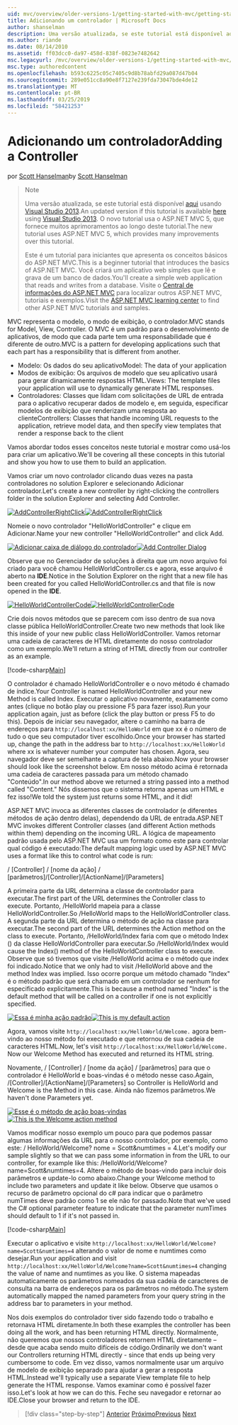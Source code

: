 ```yaml
---
uid: mvc/overview/older-versions-1/getting-started-with-mvc/getting-started-with-mvc-part2
title: Adicionando um controlador | Microsoft Docs
author: shanselman
description: Uma versão atualizada, se este tutorial está disponível aqui usando o Visual Studio 2013. O novo tutorial usa o ASP.NET MVC 5, que fornece muitos aprimoramentos em t...
ms.author: riande
ms.date: 08/14/2010
ms.assetid: ff03dcc0-da97-458d-838f-0823e7482642
msc.legacyurl: /mvc/overview/older-versions-1/getting-started-with-mvc/getting-started-with-mvc-part2
msc.type: authoredcontent
ms.openlocfilehash: b593c6225c05c7405c9d8b78abfd29a087d47b04
ms.sourcegitcommit: 289e051cc8a90e8f7127e239fda73047bde4de12
ms.translationtype: MT
ms.contentlocale: pt-BR
ms.lasthandoff: 03/25/2019
ms.locfileid: "58421253"
---
```

<a name="adding-a-controller"></a><span data-ttu-id="3f72f-104">Adicionando um controlador</span><span class="sxs-lookup"><span data-stu-id="3f72f-104">Adding a Controller</span></span>
====================
<span data-ttu-id="3f72f-105">por [Scott Hanselman](https://github.com/shanselman)</span><span class="sxs-lookup"><span data-stu-id="3f72f-105">by [Scott Hanselman](https://github.com/shanselman)</span></span>

> > [!NOTE]
> > <span data-ttu-id="3f72f-106">Uma versão atualizada, se este tutorial está disponível [aqui](../../getting-started/introduction/getting-started.md) usando [Visual Studio 2013](https://my.visualstudio.com/Downloads?q=visual%20studio%202013).</span><span class="sxs-lookup"><span data-stu-id="3f72f-106">An updated version if this tutorial is available [here](../../getting-started/introduction/getting-started.md) using [Visual Studio 2013](https://my.visualstudio.com/Downloads?q=visual%20studio%202013).</span></span> <span data-ttu-id="3f72f-107">O novo tutorial usa o ASP.NET MVC 5, que fornece muitos aprimoramentos ao longo deste tutorial.</span><span class="sxs-lookup"><span data-stu-id="3f72f-107">The new tutorial uses ASP.NET MVC 5, which provides many improvements over this tutorial.</span></span>
>
>
> <span data-ttu-id="3f72f-108">Este é um tutorial para iniciantes que apresenta os conceitos básicos do ASP.NET MVC.</span><span class="sxs-lookup"><span data-stu-id="3f72f-108">This is a beginner tutorial that introduces the basics of ASP.NET MVC.</span></span> <span data-ttu-id="3f72f-109">Você criará um aplicativo web simples que lê e grava de um banco de dados.</span><span class="sxs-lookup"><span data-stu-id="3f72f-109">You'll create a simple web application that reads and writes from a database.</span></span> <span data-ttu-id="3f72f-110">Visite o [Central de informações do ASP.NET MVC](../../../index.md) para localizar outros ASP.NET MVC, tutoriais e exemplos.</span><span class="sxs-lookup"><span data-stu-id="3f72f-110">Visit the [ASP.NET MVC learning center](../../../index.md) to find other ASP.NET MVC tutorials and samples.</span></span>


<span data-ttu-id="3f72f-111">MVC representa o modelo, o modo de exibição, o controlador.</span><span class="sxs-lookup"><span data-stu-id="3f72f-111">MVC stands for Model, View, Controller.</span></span> <span data-ttu-id="3f72f-112">O MVC é um padrão para o desenvolvimento de aplicativos, de modo que cada parte tem uma responsabilidade que é diferente de outro.</span><span class="sxs-lookup"><span data-stu-id="3f72f-112">MVC is a pattern for developing applications such that each part has a responsibility that is different from another.</span></span>

- <span data-ttu-id="3f72f-113">Modelo: Os dados do seu aplicativo</span><span class="sxs-lookup"><span data-stu-id="3f72f-113">Model: The data of your application</span></span>
- <span data-ttu-id="3f72f-114">Modos de exibição: Os arquivos de modelo que seu aplicativo usará para gerar dinamicamente respostas HTML.</span><span class="sxs-lookup"><span data-stu-id="3f72f-114">Views: The template files your application will use to dynamically generate HTML responses.</span></span>
- <span data-ttu-id="3f72f-115">Controladores: Classes que lidam com solicitações de URL de entrada para o aplicativo recuperar dados de modelo e, em seguida, especificar modelos de exibição que renderizam uma resposta ao cliente</span><span class="sxs-lookup"><span data-stu-id="3f72f-115">Controllers: Classes that handle incoming URL requests to the application, retrieve model data, and then specify view templates that render a response back to the client</span></span>

<span data-ttu-id="3f72f-116">Vamos abordar todos esses conceitos neste tutorial e mostrar como usá-los para criar um aplicativo.</span><span class="sxs-lookup"><span data-stu-id="3f72f-116">We'll be covering all these concepts in this tutorial and show you how to use them to build an application.</span></span>

<span data-ttu-id="3f72f-117">Vamos criar um novo controlador clicando duas vezes na pasta controladores no solution Explorer e selecionando Adicionar controlador.</span><span class="sxs-lookup"><span data-stu-id="3f72f-117">Let's create a new controller by right-clicking the controllers folder in the solution Explorer and selecting Add Controller.</span></span>

<span data-ttu-id="3f72f-118">[![AddControllerRightClick](getting-started-with-mvc-part2/_static/image2.png)](getting-started-with-mvc-part2/_static/image1.png)</span><span class="sxs-lookup"><span data-stu-id="3f72f-118">[![AddControllerRightClick](getting-started-with-mvc-part2/_static/image2.png)](getting-started-with-mvc-part2/_static/image1.png)</span></span>

<span data-ttu-id="3f72f-119">Nomeie o novo controlador "HelloWorldController" e clique em Adicionar.</span><span class="sxs-lookup"><span data-stu-id="3f72f-119">Name your new controller "HelloWorldController" and click Add.</span></span>

<span data-ttu-id="3f72f-120">[![Adicionar caixa de diálogo do controlador](getting-started-with-mvc-part2/_static/image4.png)](getting-started-with-mvc-part2/_static/image3.png)</span><span class="sxs-lookup"><span data-stu-id="3f72f-120">[![Add Controller Dialog](getting-started-with-mvc-part2/_static/image4.png)](getting-started-with-mvc-part2/_static/image3.png)</span></span>

<span data-ttu-id="3f72f-121">Observe que no Gerenciador de soluções à direita que um novo arquivo foi criado para você chamou HelloWorldController.cs e agora, esse arquivo é aberto na **IDE**.</span><span class="sxs-lookup"><span data-stu-id="3f72f-121">Notice in the Solution Explorer on the right that a new file has been created for you called HelloWorldController.cs and that file is now opened in the **IDE**.</span></span>

<span data-ttu-id="3f72f-122">[![HelloWorldControllerCode](getting-started-with-mvc-part2/_static/image6.png)](getting-started-with-mvc-part2/_static/image5.png)</span><span class="sxs-lookup"><span data-stu-id="3f72f-122">[![HelloWorldControllerCode](getting-started-with-mvc-part2/_static/image6.png)](getting-started-with-mvc-part2/_static/image5.png)</span></span>

<span data-ttu-id="3f72f-123">Crie dois novos métodos que se parecem com isso dentro de sua nova classe pública HelloWorldController.</span><span class="sxs-lookup"><span data-stu-id="3f72f-123">Create two new methods that look like this inside of your new public class HelloWorldController.</span></span> <span data-ttu-id="3f72f-124">Vamos retornar uma cadeia de caracteres de HTML diretamente do nosso controlador como um exemplo.</span><span class="sxs-lookup"><span data-stu-id="3f72f-124">We'll return a string of HTML directly from our controller as an example.</span></span>

[!code-csharp[Main](getting-started-with-mvc-part2/samples/sample1.cs)]

<span data-ttu-id="3f72f-125">O controlador é chamado HelloWorldController e o novo método é chamado de índice.</span><span class="sxs-lookup"><span data-stu-id="3f72f-125">Your Controller is named HelloWorldController and your new Method is called Index.</span></span> <span data-ttu-id="3f72f-126">Executar o aplicativo novamente, exatamente como antes (clique no botão play ou pressione F5 para fazer isso).</span><span class="sxs-lookup"><span data-stu-id="3f72f-126">Run your application again, just as before (click the play button or press F5 to do this).</span></span> <span data-ttu-id="3f72f-127">Depois de iniciar seu navegador, altere o caminho na barra de endereços para `http://localhost:xx/HelloWorld` em que xx é o número de tudo o que seu computador tiver escolhido.</span><span class="sxs-lookup"><span data-stu-id="3f72f-127">Once your browser has started up, change the path in the address bar to `http://localhost:xx/HelloWorld` where xx is whatever number your computer has chosen.</span></span> <span data-ttu-id="3f72f-128">Agora, seu navegador deve ser semelhante a captura de tela abaixo.</span><span class="sxs-lookup"><span data-stu-id="3f72f-128">Now your browser should look like the screenshot below.</span></span> <span data-ttu-id="3f72f-129">Em nosso método acima é retornada uma cadeia de caracteres passada para um método chamado "Conteúdo".</span><span class="sxs-lookup"><span data-stu-id="3f72f-129">In our method above we returned a string passed into a method called "Content."</span></span> <span data-ttu-id="3f72f-130">Nós dissemos que o sistema retorna apenas um HTML e fez isso!</span><span class="sxs-lookup"><span data-stu-id="3f72f-130">We told the system just returns some HTML, and it did!</span></span>

<span data-ttu-id="3f72f-131">ASP.NET MVC invoca as diferentes classes de controlador (e diferentes métodos de ação dentro delas), dependendo da URL de entrada.</span><span class="sxs-lookup"><span data-stu-id="3f72f-131">ASP.NET MVC invokes different Controller classes (and different Action methods within them) depending on the incoming URL.</span></span> <span data-ttu-id="3f72f-132">A lógica de mapeamento padrão usada pelo ASP.NET MVC usa um formato como este para controlar qual código é executado:</span><span class="sxs-lookup"><span data-stu-id="3f72f-132">The default mapping logic used by ASP.NET MVC uses a format like this to control what code is run:</span></span>

<span data-ttu-id="3f72f-133">/ [Controller] / [nome da ação] / [parâmetros]</span><span class="sxs-lookup"><span data-stu-id="3f72f-133">/[Controller]/[ActionName]/[Parameters]</span></span>

<span data-ttu-id="3f72f-134">A primeira parte da URL determina a classe de controlador para executar.</span><span class="sxs-lookup"><span data-stu-id="3f72f-134">The first part of the URL determines the Controller class to execute.</span></span> <span data-ttu-id="3f72f-135">Portanto, /HelloWorld mapeia para a classe HelloWorldController.</span><span class="sxs-lookup"><span data-stu-id="3f72f-135">So /HelloWorld maps to the HelloWorldController class.</span></span> <span data-ttu-id="3f72f-136">A segunda parte da URL determina o método de ação na classe para executar.</span><span class="sxs-lookup"><span data-stu-id="3f72f-136">The second part of the URL determines the Action method on the class to execute.</span></span> <span data-ttu-id="3f72f-137">Portanto, /HelloWorld/Index faria com que o método Index () da classe HelloWorldController para executar.</span><span class="sxs-lookup"><span data-stu-id="3f72f-137">So /HelloWorld/Index would cause the Index() method of the HelloWorldController class to execute.</span></span> <span data-ttu-id="3f72f-138">Observe que só tivemos que visite /HelloWorld acima e o método que index foi indicado.</span><span class="sxs-lookup"><span data-stu-id="3f72f-138">Notice that we only had to visit /HelloWorld above and the method Index was implied.</span></span> <span data-ttu-id="3f72f-139">Isso ocorre porque um método chamado "Index" é o método padrão que será chamado em um controlador se nenhum for especificado explicitamente.</span><span class="sxs-lookup"><span data-stu-id="3f72f-139">This is because a method named "Index" is the default method that will be called on a controller if one is not explicitly specified.</span></span>

<span data-ttu-id="3f72f-140">[![Essa é minha ação padrão](getting-started-with-mvc-part2/_static/image8.png)](getting-started-with-mvc-part2/_static/image7.png)</span><span class="sxs-lookup"><span data-stu-id="3f72f-140">[![This is my default action](getting-started-with-mvc-part2/_static/image8.png)](getting-started-with-mvc-part2/_static/image7.png)</span></span>

<span data-ttu-id="3f72f-141">Agora, vamos visite `http://localhost:xx/HelloWorld/Welcome.` agora bem-vindo ao nosso método foi executado e que retornou de sua cadeia de caracteres HTML.</span><span class="sxs-lookup"><span data-stu-id="3f72f-141">Now, let's visit `http://localhost:xx/HelloWorld/Welcome.` Now our Welcome Method has executed and returned its HTML string.</span></span>

<span data-ttu-id="3f72f-142">Novamente, / [Controller] / [nome da ação] / [parâmetros] para que o controlador é HelloWorld e boas-vindas é o método nesse caso.</span><span class="sxs-lookup"><span data-stu-id="3f72f-142">Again, /[Controller]/[ActionName]/[Parameters] so Controller is HelloWorld and Welcome is the Method in this case.</span></span> <span data-ttu-id="3f72f-143">Ainda não fizemos parâmetros.</span><span class="sxs-lookup"><span data-stu-id="3f72f-143">We haven't done Parameters yet.</span></span>

<span data-ttu-id="3f72f-144">[![Esse é o método de ação boas-vindas](getting-started-with-mvc-part2/_static/image10.png)](getting-started-with-mvc-part2/_static/image9.png)</span><span class="sxs-lookup"><span data-stu-id="3f72f-144">[![This is the Welcome action method](getting-started-with-mvc-part2/_static/image10.png)](getting-started-with-mvc-part2/_static/image9.png)</span></span>

<span data-ttu-id="3f72f-145">Vamos modificar nosso exemplo um pouco para que podemos passar algumas informações da URL para o nosso controlador, por exemplo, como este: / HelloWorld/Welcome? nome = Scott&amp;numtimes = 4.</span><span class="sxs-lookup"><span data-stu-id="3f72f-145">Let's modify our sample slightly so that we can pass some information in from the URL to our controller, for example like this: /HelloWorld/Welcome?name=Scott&amp;numtimes=4.</span></span> <span data-ttu-id="3f72f-146">Altere o método de boas-vindo para incluir dois parâmetros e update-lo como abaixo.</span><span class="sxs-lookup"><span data-stu-id="3f72f-146">Change your Welcome method to include two parameters and update it like below.</span></span> <span data-ttu-id="3f72f-147">Observe que usamos o recurso de parâmetro opcional do c# para indicar que o parâmetro numTimes deve padrão como 1 se ele não for passado.</span><span class="sxs-lookup"><span data-stu-id="3f72f-147">Note that we've used the C# optional parameter feature to indicate that the parameter numTimes should default to 1 if it's not passed in.</span></span>

[!code-csharp[Main](getting-started-with-mvc-part2/samples/sample2.cs)]

<span data-ttu-id="3f72f-148">Executar o aplicativo e visite `http://localhost:xx/HelloWorld/Welcome?name=Scott&numtimes=4` alterando o valor de nome e numtimes como desejar.</span><span class="sxs-lookup"><span data-stu-id="3f72f-148">Run your application and visit `http://localhost:xx/HelloWorld/Welcome?name=Scott&numtimes=4` changing the value of name and numtimes as you like.</span></span> <span data-ttu-id="3f72f-149">O sistema mapeadas automaticamente os parâmetros nomeados da sua cadeia de caracteres de consulta na barra de endereços para os parâmetros no método.</span><span class="sxs-lookup"><span data-stu-id="3f72f-149">The system automatically mapped the named parameters from your query string in the address bar to parameters in your method.</span></span>

<span data-ttu-id="3f72f-150">Nos dois exemplos do controlador tiver sido fazendo todo o trabalho e retornava HTML diretamente.</span><span class="sxs-lookup"><span data-stu-id="3f72f-150">In both these examples the controller has been doing all the work, and has been returning HTML directly.</span></span> <span data-ttu-id="3f72f-151">Normalmente, não queremos que nossos controladores retornem HTML diretamente – desde que acaba sendo muito difíceis de código.</span><span class="sxs-lookup"><span data-stu-id="3f72f-151">Ordinarily we don't want our Controllers returning HTML directly - since that ends up being very cumbersome to code.</span></span> <span data-ttu-id="3f72f-152">Em vez disso, vamos normalmente usar um arquivo de modelo de exibição separado para ajudar a gerar a resposta HTML.</span><span class="sxs-lookup"><span data-stu-id="3f72f-152">Instead we'll typically use a separate View template file to help generate the HTML response.</span></span> <span data-ttu-id="3f72f-153">Vamos examinar como é possível fazer isso.</span><span class="sxs-lookup"><span data-stu-id="3f72f-153">Let's look at how we can do this.</span></span> <span data-ttu-id="3f72f-154">Feche seu navegador e retornar ao IDE.</span><span class="sxs-lookup"><span data-stu-id="3f72f-154">Close your browser and return to the IDE.</span></span>

> [!div class="step-by-step"]
> <span data-ttu-id="3f72f-155">[Anterior](getting-started-with-mvc-part1.md)
> [Próximo](getting-started-with-mvc-part3.md)</span><span class="sxs-lookup"><span data-stu-id="3f72f-155">[Previous](getting-started-with-mvc-part1.md)
[Next](getting-started-with-mvc-part3.md)</span></span>
